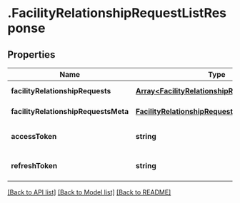 # .FacilityRelationshipRequestListResponse

## Properties

Name | Type | Description | Notes
------------ | ------------- | ------------- | -------------
**facilityRelationshipRequests** | [**Array&lt;FacilityRelationshipRequestData&gt;**](FacilityRelationshipRequestData.md) |  | [default to undefined]
**facilityRelationshipRequestsMeta** | [**FacilityRelationshipRequestListResponseMeta**](FacilityRelationshipRequestListResponseMeta.md) |  | [default to undefined]
**accessToken** | **string** |  | [optional] [default to undefined]
**refreshToken** | **string** |  | [optional] [default to undefined]


[[Back to API list]](../README.md#documentation-for-api-endpoints) [[Back to Model list]](../README.md#documentation-for-models) [[Back to README]](../README.md)
